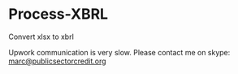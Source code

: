 # Process-XBRL
Convert xlsx to xbrl


Upwork communication is very slow.
Please contact me on skype: marc@publicsectorcredit.org
